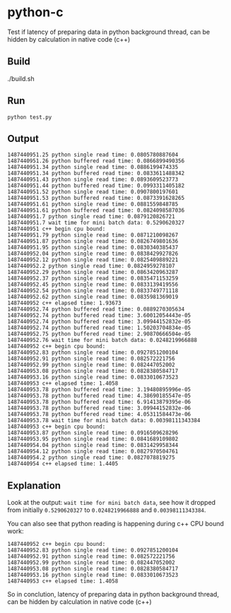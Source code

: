 # python-c
Test if latency of preparing data in python background thread, can be hidden by calculation in native code (c++)

## Build
./build.sh

## Run
`python test.py`

## Output
```
1487440951.25 python single read time: 0.0805780887604
1487440951.26 python buffered read time: 0.0866899490356
1487440951.34 python single read time: 0.0886199474335
1487440951.34 python buffered read time: 0.0833611488342
1487440951.43 python single read time: 0.0893609523773
1487440951.44 python buffered read time: 0.0993311405182
1487440951.52 python single read time: 0.0907800197601
1487440951.53 python buffered read time: 0.0873391628265
1487440951.61 python single read time: 0.0881559848785
1487440951.61 python buffered read time: 0.0824098587036
1487440951.7 python single read time: 0.0879120826721
1487440951.7 wait time for mini batch data: 0.5290620327
1487440951 c++ begin cpu bound: 
1487440951.79 python single read time: 0.0871210098267
1487440951.87 python single read time: 0.0826749801636
1487440951.95 python single read time: 0.0830340385437
1487440952.04 python single read time: 0.0838429927826
1487440952.12 python single read time: 0.0825409889221
1487440952.2 python single read time: 0.0824959278107
1487440952.29 python single read time: 0.0863420963287
1487440952.37 python single read time: 0.0835471153259
1487440952.45 python single read time: 0.0833139419556
1487440952.54 python single read time: 0.0833749771118
1487440952.62 python single read time: 0.0835981369019
1487440952 c++ elapsed time: 1.93673
1487440952.74 python buffered read time: 0.0889270305634
1487440952.74 python buffered read time: 3.60012054443e-05
1487440952.74 python buffered read time: 3.09944152832e-05
1487440952.74 python buffered read time: 1.50203704834e-05
1487440952.75 python buffered read time: 2.90870666504e-05
1487440952.76 wait time for mini batch data: 0.0248219966888
1487440952 c++ begin cpu bound: 
1487440952.83 python single read time: 0.0927851200104
1487440952.91 python single read time: 0.082572221756
1487440952.99 python single read time: 0.082447052002
1487440953.08 python single read time: 0.0828380584717
1487440953.16 python single read time: 0.0833010673523
1487440953 c++ elapsed time: 1.4058
1487440953.78 python buffered read time: 3.19480895996e-05
1487440953.78 python buffered read time: 4.38690185547e-05
1487440953.78 python buffered read time: 6.91413879395e-06
1487440953.78 python buffered read time: 3.09944152832e-06
1487440953.78 python buffered read time: 4.05311584473e-06
1487440953.78 wait time for mini batch data: 0.00398111343384
1487440953 c++ begin cpu bound: 
1487440953.87 python single read time: 0.0916509628296
1487440953.95 python single read time: 0.0841689109802
1487440954.04 python single read time: 0.0831429958344
1487440954.12 python single read time: 0.0827970504761
1487440954.2 python single read time: 0.0827078819275
1487440954 c++ elapsed time: 1.4405
```

## Explanation

Look at the output: `wait time for mini batch data`, see how it dropped from initially `0.5290620327` to `0.0248219966888` and `0.00398111343384`.

You can also see that python reading is happening during c++ CPU bound work:

```
1487440952 c++ begin cpu bound: 
1487440952.83 python single read time: 0.0927851200104
1487440952.91 python single read time: 0.082572221756
1487440952.99 python single read time: 0.082447052002
1487440953.08 python single read time: 0.0828380584717
1487440953.16 python single read time: 0.0833010673523
1487440953 c++ elapsed time: 1.4058
```

So in conclution, latency of preparing data in python background thread, can be hidden by calculation in native code (c++)

